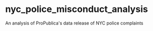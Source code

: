 # nyc_police_misconduct_analysis
An analysis of ProPublica's data release of NYC police complaints 
